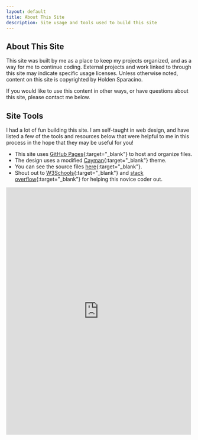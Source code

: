 ```yaml
---
layout: default
title: About This Site
description: Site usage and tools used to build this site
---
```


<h2 class="featured-text">About This Site</h2>

This site was built by me as a place to keep my projects organized, and as a way for me to continue coding. External projects and work linked to through this site may indicate specific usage licenses. Unless otherwise noted, content on this site is copyrighted by Holden Sparacino. 

If you would like to use this content in other ways, or have questions about this site, please contact me below.

<div class="line-break"></div>

## Site Tools

I had a lot of fun building this site. I am self-taught in web design, and have listed a few of the tools and resources below that were helpful to me in this process in the hope that they may be useful for you!

- This site uses [GitHub Pages](https://pages.github.com){:target="_blank"} to host and organize files. 
- The design uses a modified [Cayman](https://pages-themes.github.io/cayman/){:target="_blank"} theme.
- You can see the source files [here](https://github.com/holdensparacino/holdensparacino.github.io){:target="_blank"}.
- Shout out to [W3Schools](http://w3schools.com/){:target="_blank"} and [stack overflow](https://stackoverflow.com/){:target="_blank"} for helping this novice coder out.

<iframe id="contact-form" src="https://docs.google.com/forms/d/e/1FAIpQLSdF2-jt4IzQfpnvxtYXM8EoDYN46iPiZ6D-wnoplDk7bBUtjg/viewform?embedded=true" width="500" height="670" frameborder="0" marginheight="0" marginwidth="0">Loading...</iframe>
